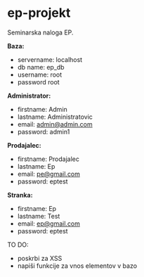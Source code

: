 # ep-projekt

Seminarska naloga EP.

**Baza:** 
- servername: localhost
- db name: ep_db
- username: root
- password root

**Administrator:**
- firstname: Admin
- lastname: Administratovic
- email: admin@admin.com
- password: admin1
  
**Prodajalec:**
- firstname: Prodajalec
- lastname: Ep
- email: pe@gmail.com
- password: eptest
    
**Stranka:**
- firstname: Ep
- lastname: Test
- email: ep@gmail.com
- password: eptest

TO DO:
- poskrbi za XSS
- napiši funkcije za vnos elementov v bazo
